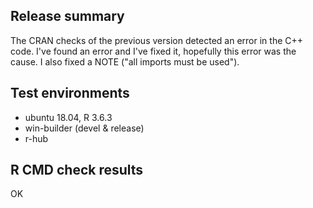 ## Release summary

The CRAN checks of the previous version detected an error in the C++ code. I've 
found an error and I've fixed it, hopefully this error was the cause. I also 
fixed a NOTE ("all imports must be used").

## Test environments

* ubuntu 18.04, R 3.6.3
* win-builder (devel & release)
* r-hub

## R CMD check results

OK
